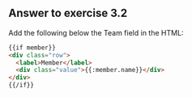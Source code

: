 ## Answer to exercise 3.2

Add the following below the Team field in the HTML:

``` html
{{if member}}
<div class="row">
  <label>Member</label>
  <div class="value">{{:member.name}}</div>
</div>
{{/if}}
``` 

